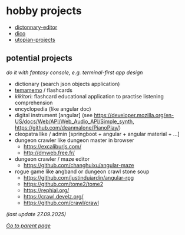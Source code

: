 # hobby projects

* [dictonnary-editor](#dictonnary-editor)
* [dico](#dico)
* [utopian-projects](#utopian-projects)

## potential projects

_do it with fantasy console, e.g. terminal-first app design_
* dictionary (search json objects application)
* [temamemo](https://github.com/morarupasukaru/temamemo) / flashcards
* *kikitori*: flashcard educational application to practise listening comprehension
* encyclopedia (like angular doc)
* digital instrument [angular] (see https://developer.mozilla.org/en-US/docs/Web/API/Web_Audio_API/Simple_synth, https://github.com/deanmalone/PianoPlay/)
* cleopatra like / admin [springboot + angular + angular material + ...]
* dungeon crawler like dungeon master in browser
  * https://excaliburjs.com/
  * http://dmweb.free.fr/
* dungeon crawler / maze editor
  * https://github.com/changhuixu/angular-maze
* rogue game like angband or dungeon crawl stone soup
  * https://github.com/justindujardin/angular-rpg
  * https://github.com/tome2/tome2
  * https://rephial.org/
  * https://crawl.develz.org/
  * https://github.com/crawl/crawl

_(last update 27.09.2025)_

[*Go to parent page*](../README.md)

